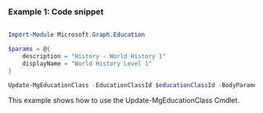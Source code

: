 ### Example 1: Code snippet

```powershell

Import-Module Microsoft.Graph.Education

$params = @{
	description = "History - World History 1"
	displayName = "World History Level 1"
}

Update-MgEducationClass -EducationClassId $educationClassId -BodyParameter $params

```
This example shows how to use the Update-MgEducationClass Cmdlet.

